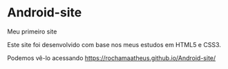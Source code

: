 # Android-site
Meu primeiro site

Este site foi desenvolvido com base nos meus estudos em HTML5 e CSS3.

Podemos vê-lo acessando https://rochamaatheus.github.io/Android-site/
